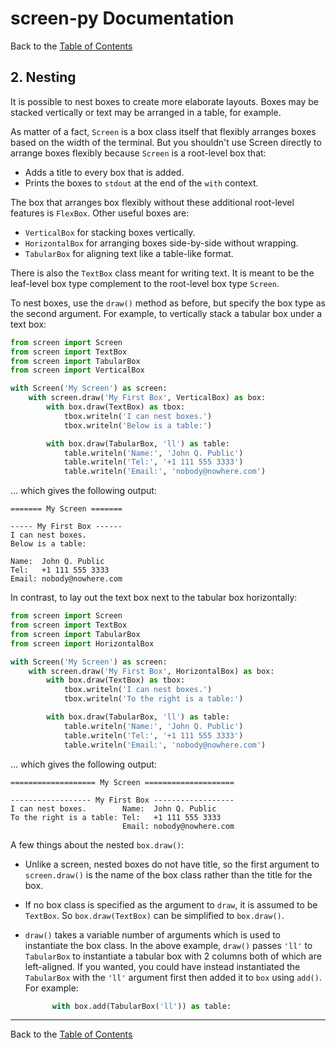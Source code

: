 # screen-py Documentation

Back to the [Table of Contents]

## 2. Nesting

It is possible to nest boxes to create more elaborate layouts.  Boxes may be
stacked vertically or text may be arranged in a table, for example.

As matter of a fact, `Screen` is a box class itself that flexibly arranges
boxes based on the width of the terminal.  But you shouldn't use Screen
directly to arrange boxes flexibly because `Screen` is a root-level box that:

* Adds a title to every box that is added.
* Prints the boxes to `stdout` at the end of the `with` context.

The box that arranges box flexibly without these additional root-level features
is `FlexBox`.  Other useful boxes are:

* `VerticalBox` for stacking boxes vertically.
* `HorizontalBox` for arranging boxes side-by-side without wrapping.
* `TabularBox` for aligning text like a table-like format.

There is also the `TextBox` class meant for writing text.  It is meant to be
the leaf-level box type complement to the root-level box type `Screen`.

To nest boxes, use the `draw()` method as before, but specify the box type as
the second argument.  For example, to vertically stack a tabular box under a
text box:

```python
from screen import Screen
from screen import TextBox
from screen import TabularBox
from screen import VerticalBox

with Screen('My Screen') as screen:
    with screen.draw('My First Box', VerticalBox) as box:
        with box.draw(TextBox) as tbox:
            tbox.writeln('I can nest boxes.')
            tbox.writeln('Below is a table:')

        with box.draw(TabularBox, 'll') as table:
            table.writeln('Name:', 'John Q. Public')
            table.writeln('Tel:', '+1 111 555 3333')
            table.writeln('Email:', 'nobody@nowhere.com')
```
... which gives the following output:

```
======= My Screen =======

----- My First Box ------
I can nest boxes.
Below is a table:

Name:  John Q. Public
Tel:   +1 111 555 3333
Email: nobody@nowhere.com
```

In contrast, to lay out the text box next to the tabular box horizontally:

```python
from screen import Screen
from screen import TextBox
from screen import TabularBox
from screen import HorizontalBox

with Screen('My Screen') as screen:
    with screen.draw('My First Box', HorizontalBox) as box:
        with box.draw(TextBox) as tbox:
            tbox.writeln('I can nest boxes.')
            tbox.writeln('To the right is a table:')

        with box.draw(TabularBox, 'll') as table:
            table.writeln('Name:', 'John Q. Public')
            table.writeln('Tel:', '+1 111 555 3333')
            table.writeln('Email:', 'nobody@nowhere.com')
```
... which gives the following output:

```
=================== My Screen ====================
                                                  
------------------ My First Box ------------------
I can nest boxes.        Name:  John Q. Public    
To the right is a table: Tel:   +1 111 555 3333   
                         Email: nobody@nowhere.com
```

A few things about the nested `box.draw()`:

* Unlike a screen, nested boxes do not have title, so the first argument to
  `screen.draw()` is the name of the box class rather than the title for the
  box.

* If no box class is specified as the argument to `draw`, it is assumed to be
  `TextBox`.  So `box.draw(TextBox)` can be simplified to `box.draw()`.

* `draw()` takes a variable number of arguments which is used to instantiate
  the box class.  In the above example, `draw()` passes `'ll'` to `TabularBox`
  to instantiate a tabular box with 2 columns both of which are left-aligned.
  If you wanted, you could have instead instantiated the `TabularBox` with the
  `'ll'` argument first then added it to `box` using `add()`.  For example:
  ```python
        with box.add(TabularBox('ll')) as table:
  ```


---

Back to the [Table of Contents]


[Table of Contents]: <https://github.com/markuskimius/screen-py/blob/master/doc/README.md>

